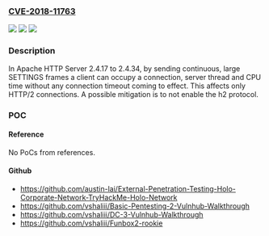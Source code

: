 ### [CVE-2018-11763](https://cve.mitre.org/cgi-bin/cvename.cgi?name=CVE-2018-11763)
![](https://img.shields.io/static/v1?label=Product&message=Apache%20HTTP%20Server&color=blue)
![](https://img.shields.io/static/v1?label=Version&message=n%2Fa&color=blue)
![](https://img.shields.io/static/v1?label=Vulnerability&message=mod_http2%2C%20DoS%20via%20continuous%20SETTINGS%20frames&color=brighgreen)

### Description

In Apache HTTP Server 2.4.17 to 2.4.34, by sending continuous, large SETTINGS frames a client can occupy a connection, server thread and CPU time without any connection timeout coming to effect. This affects only HTTP/2 connections. A possible mitigation is to not enable the h2 protocol.

### POC

#### Reference
No PoCs from references.

#### Github
- https://github.com/austin-lai/External-Penetration-Testing-Holo-Corporate-Network-TryHackMe-Holo-Network
- https://github.com/vshaliii/Basic-Pentesting-2-Vulnhub-Walkthrough
- https://github.com/vshaliii/DC-3-Vulnhub-Walkthrough
- https://github.com/vshaliii/Funbox2-rookie

